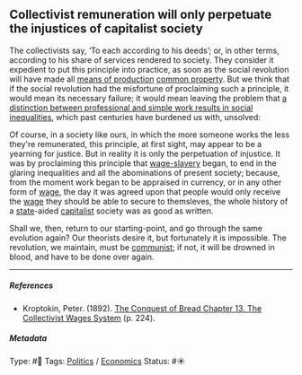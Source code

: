 ## Collectivist remuneration will only perpetuate the injustices of capitalist society

The collectivists say, ‘To each according to his deeds’; or, in other terms, according to his share of services rendered to society. They consider it expedient to put this principle into practice, as soon as the social revolution will have made all [means of production](Means%20of%20production.md) [common property](Common%20ownership.md). But we think that if the social revolution had the misfortune of proclaiming such a principle, it would mean its necessary failure; it would mean leaving the problem that [a distinction between professional and simple work results in social inequalities](A%20distinction%20between%20professional%20and%20simple%20work%20results%20in%20social%20inequalities.md), which past centuries have burdened us with, unsolved: 

Of course, in a society like ours, in which the more someone works the less they're remunerated, this principle, at first sight, may appear to be a yearning for justice. But in reality it is only the perpetuation of injustice. It was by proclaiming this principle that [wage-slavery](Wage-slavery.md) began, to end in the glaring inequalities and all the abominations of present society; because, from the moment work began to be appraised in currency, or in any other form of [wage](), the day it was agreed upon that people would only receive the [wage]() they should be able to secure to themsleves, the whole history of a [state]()-aided [capitalist](Capitalism.md) society was as good as written.

Shall we, then, return to our starting-point, and go through the same evolution again? Our theorists desire it, but fortunately it is impossible. The revolution, we maintain, must be [communist](Communism.md); if not, it will be drowned in blood, and have to be done over again.

---

##### References

* Kroptokin, Peter. (1892). [The Conquest of Bread Chapter 13. The Collectivist Wages System](The%20Conquest%20of%20Bread%20Chapter%2013.%20The%20Collectivist%20Wages%20System.md) (p. 224).

##### Metadata

Type: #🔴 
Tags: [Politics](Politics.md) / [Economics]() 
Status: #☀️ 

